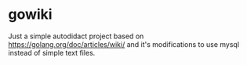 # gowiki

Just a simple autodidact project based on https://golang.org/doc/articles/wiki/ and it's modifications to use mysql instead of simple text files.
